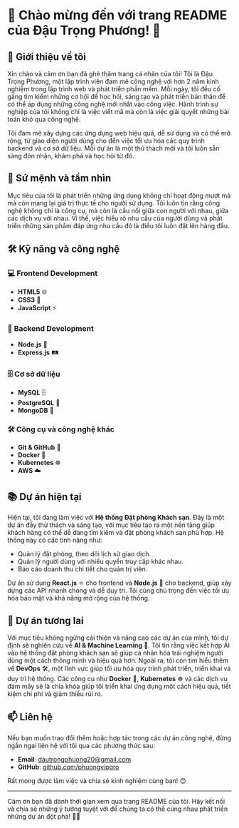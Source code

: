 # 🌟 Chào mừng đến với trang README của Đậu Trọng Phương! 🌟

## 👋 **Giới thiệu về tôi**  
Xin chào và cảm ơn bạn đã ghé thăm trang cá nhân của tôi! Tôi là Đậu Trọng Phương, một lập trình viên đam mê công nghệ với hơn 2 năm kinh nghiệm trong lập trình web và phát triển phần mềm. Mỗi ngày, tôi đều cố gắng tìm kiếm những cơ hội để học hỏi, sáng tạo và phát triển bản thân để có thể áp dụng những công nghệ mới nhất vào công việc. Hành trình sự nghiệp của tôi không chỉ là việc viết mã mà còn là việc giải quyết những bài toán khó qua công nghệ.

Tôi đam mê xây dựng các ứng dụng web hiệu quả, dễ sử dụng và có thể mở rộng, từ giao diện người dùng cho đến việc tối ưu hóa các quy trình backend và cơ sở dữ liệu. Mỗi dự án là một thử thách mới và tôi luôn sẵn sàng đón nhận, khám phá và học hỏi từ đó.

## 🎯 **Sứ mệnh và tầm nhìn**  
Mục tiêu của tôi là phát triển những ứng dụng không chỉ hoạt động mượt mà mà còn mang lại giá trị thực tế cho người sử dụng. Tôi luôn tin rằng công nghệ không chỉ là công cụ, mà còn là cầu nối giữa con người với nhau, giữa các dịch vụ với nhau. Vì thế, việc hiểu rõ nhu cầu của người dùng và phát triển những sản phẩm đáp ứng nhu cầu đó là điều tôi luôn đặt lên hàng đầu. 

## 🛠️ **Kỹ năng và công nghệ**  

### 💻 **Frontend Development**  
- **HTML5** 🌐
- **CSS3** 🎨
- **JavaScript** ⚡

### 🚀 **Backend Development**  
- **Node.js** 🚀
- **Express.js** 🛤️

### 🗄️ **Cơ sở dữ liệu**  
- **MySQL** 🗄️
- **PostgreSQL** 🐘
- **MongoDB** 🍃

### 🛠️ **Công cụ và công nghệ khác**  
- **Git & GitHub** 🐙
- **Docker** 🐳
- **Kubernetes** ☸️
- **AWS** ☁️

## 📚 **Dự án hiện tại**  
Hiện tại, tôi đang làm việc với **Hệ thống Đặt phòng Khách sạn**. Đây là một dự án đầy thử thách và sáng tạo, với mục tiêu tạo ra một nền tảng giúp khách hàng có thể dễ dàng tìm kiếm và đặt phòng khách sạn phù hợp. Hệ thống này có các tính năng như:

- Quản lý đặt phòng, theo dõi lịch sử giao dịch.
- Quản lý người dùng với nhiều quyền truy cập khác nhau.
- Báo cáo doanh thu chi tiết cho quản trị viên.

Dự án sử dụng **React.js** ⚛️ cho frontend và **Node.js** 🚀 cho backend, giúp xây dựng các API nhanh chóng và dễ duy trì. Tôi cũng chú trọng đến việc tối ưu hóa bảo mật và khả năng mở rộng của hệ thống.

## 🚀 **Dự án tương lai**  
Với mục tiêu không ngừng cải thiện và nâng cao các dự án của mình, tôi dự định sẽ nghiên cứu về **AI & Machine Learning** 🤖. Tôi tin rằng việc kết hợp AI vào hệ thống đặt phòng khách sạn sẽ giúp cá nhân hóa trải nghiệm người dùng một cách thông minh và hiệu quả hơn. Ngoài ra, tôi còn tìm hiểu thêm về **DevOps** 🛠️, một lĩnh vực giúp tối ưu hóa quy trình phát triển, triển khai và duy trì hệ thống. Các công cụ như **Docker** 🐳, **Kubernetes** ☸️ và các dịch vụ đám mây sẽ là chìa khóa giúp tôi triển khai ứng dụng một cách hiệu quả, tiết kiệm chi phí và giảm thiểu rủi ro.

## 📫 **Liên hệ**  
Nếu bạn muốn trao đổi thêm hoặc hợp tác trong các dự án công nghệ, đừng ngần ngại liên hệ với tôi qua các phương thức sau:

- **Email**: dautrongphuong20@gmail.com
- **GitHub**: [github.com/phuongvipqro](https://github.com/phuongvipqro)

Rất mong được làm việc và chia sẻ kinh nghiệm cùng bạn! 😊

---

Cảm ơn bạn đã dành thời gian xem qua trang README của tôi. Hãy kết nối và chia sẻ những ý tưởng tuyệt vời để chúng ta có thể cùng nhau phát triển những dự án đột phá! 🚀✨
